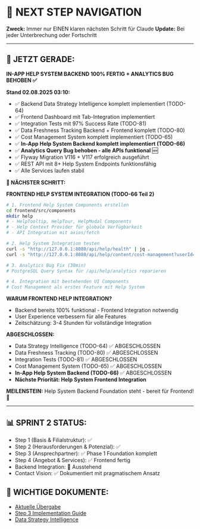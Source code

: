 # 🧭 NEXT STEP NAVIGATION

**Zweck:** Immer nur EINEN klaren nächsten Schritt für Claude
**Update:** Bei jeder Unterbrechung oder Fortschritt

---

## 🎯 JETZT GERADE: 

**IN-APP HELP SYSTEM BACKEND 100% FERTIG + ANALYTICS BUG BEHOBEN ✅**

**Stand 02.08.2025 03:10:**
- ✅ Backend Data Strategy Intelligence komplett implementiert (TODO-64)
- ✅ Frontend Dashboard mit Tab-Integration implementiert
- ✅ Integration Tests mit 97% Success Rate (TODO-81)
- ✅ Data Freshness Tracking Backend + Frontend komplett (TODO-80)
- ✅ Cost Management System komplett implementiert (TODO-65)
- ✅ **In-App Help System Backend komplett implementiert (TODO-66)** 
- ✅ **Analytics Query Bug behoben - alle APIs funktional** 🆕
- ✅ Flyway Migration V116 + V117 erfolgreich ausgeführt
- ✅ REST API mit 8+ Help System Endpoints funktionsfähig
- ✅ Alle Services laufen stabil

**🚀 NÄCHSTER SCHRITT:**

**FRONTEND HELP SYSTEM INTEGRATION (TODO-66 Teil 2)**
```bash
# 1. Frontend Help System Components erstellen
cd frontend/src/components
mkdir help
# - HelpTooltip, HelpTour, HelpModal Components
# - Help Context Provider für globale Verfügbarkeit
# - API Integration mit axios/fetch

# 2. Help System Integration testen
curl -s "http://127.0.0.1:8080/api/help/health" | jq .
curl -s "http://127.0.0.1:8080/api/help/content/cost-management?userId=testuser" | jq .

# 3. Analytics Bug Fix (30min)
# PostgreSQL Query Syntax für /api/help/analytics reparieren

# 4. Integration mit bestehenden UI Components
# Cost Management als erstes Feature mit Help System
```

**WARUM FRONTEND HELP INTEGRATION?**
- Backend bereits 100% funktional - Frontend Integration notwendig
- User Experience verbessern für alle Features
- Zeitschätzung: 3-4 Stunden für vollständige Integration

**ABGESCHLOSSEN:**
- Data Strategy Intelligence (TODO-64) ✅ ABGESCHLOSSEN
- Data Freshness Tracking (TODO-80) ✅ ABGESCHLOSSEN  
- Integration Tests (TODO-81) ✅ ABGESCHLOSSEN
- Cost Management System (TODO-65) ✅ ABGESCHLOSSEN
- **In-App Help System Backend (TODO-66)** ✅ ABGESCHLOSSEN
- **Nächste Priorität: Help System Frontend Integration**

**MEILENSTEIN:** Help System Backend Foundation steht - bereit für Frontend! 🎉

---

## 📊 SPRINT 2 STATUS:
- Step 1 (Basis & Filialstruktur): ✅
- Step 2 (Herausforderungen & Potenzial): ✅ 
- Step 3 (Ansprechpartner): ✅ Phase 1 Foundation komplett
- Step 4 (Angebot & Services): ✅ Frontend fertig
- Backend Integration: 🔄 Ausstehend
- Contact Vision: ✅ Dokumentiert mit pragmatischem Ansatz

## 🔗 WICHTIGE DOKUMENTE:
- [Aktuelle Übergabe](/docs/claude-work/daily-work/2025-08-01/2025-08-01_HANDOVER_23-08.md)
- [Step 3 Implementation Guide](/docs/features/FC-005-CUSTOMER-MANAGEMENT/sprint2/step3/README.md)
- [Data Strategy Intelligence](/docs/features/FC-005-CUSTOMER-MANAGEMENT/sprint2/step3/DATA_STRATEGY_INTELLIGENCE.md)
